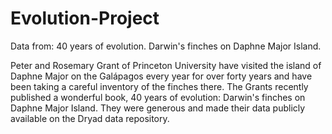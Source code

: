 # Evolution-Project
Data from: 40 years of evolution. Darwin's finches on Daphne Major Island.

Peter and Rosemary Grant of Princeton University have visited the island of Daphne Major on the Galápagos every year for over forty years and have been taking a careful inventory of the finches there. The Grants recently published a wonderful book, 40 years of evolution: Darwin's finches on Daphne Major Island. They were generous and made their data publicly available on the Dryad data repository. 

